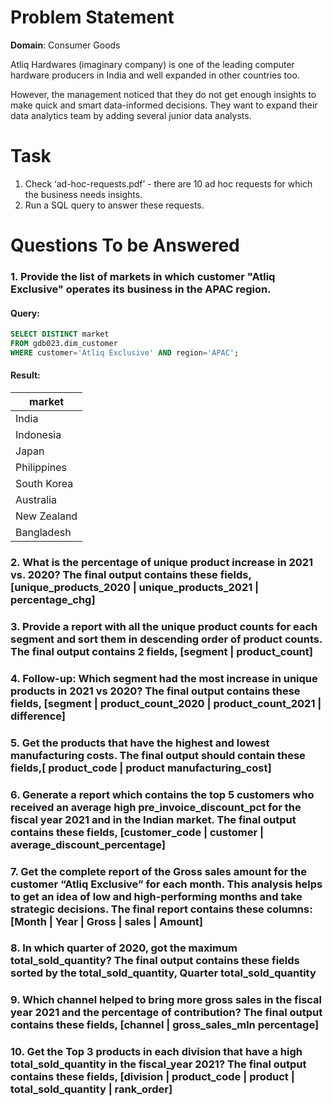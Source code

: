 # Problem Statement

**Domain**:  Consumer Goods

Atliq Hardwares (imaginary company) is one of the leading computer hardware producers in India and well expanded in other countries too.

However, the management noticed that they do not get enough insights to make quick and smart data-informed decisions. They want to expand their data analytics team by adding several junior data analysts.

# Task

1.    Check ‘ad-hoc-requests.pdf’ - there are 10 ad hoc requests for which the business needs insights.
2.    Run a SQL query to answer these requests. 

# Questions To be Answered

### 1. Provide the list of markets in which customer "Atliq Exclusive" operates its business in the APAC region.

#### **Query:**
````sql
SELECT DISTINCT market
FROM gdb023.dim_customer
WHERE customer='Atliq Exclusive' AND region='APAC';
````

#### **Result:** 

|    market     |
| ------------- |
| India         |
| Indonesia     |
| Japan         |
| Philippines   |
| South Korea   |
| Australia     |
| New Zealand   |
| Bangladesh    |

    

### 2. What is the percentage of unique product increase in 2021 vs. 2020? The final output contains these fields, [unique_products_2020 | unique_products_2021 | percentage_chg]


### 3. Provide a report with all the unique product counts for each segment and sort them in descending order of product counts. The final output contains 2 fields, [segment | product_count]


### 4. Follow-up: Which segment had the most increase in unique products in 2021 vs 2020? The final output contains these fields, [segment | product_count_2020 | product_count_2021 | difference]


### 5. Get the products that have the highest and lowest manufacturing costs. The final output should contain these fields,[ product_code | product manufacturing_cost]

### 6. Generate a report which contains the top 5 customers who received an average high pre_invoice_discount_pct for the fiscal year 2021 and in the Indian market. The final output contains these fields, [customer_code | customer | average_discount_percentage]


### 7. Get the complete report of the Gross sales amount for the customer “Atliq Exclusive” for each month. This analysis helps to get an idea of low and high-performing months and take strategic decisions. The final report contains these columns: [Month | Year | Gross | sales | Amount]


### 8. In which quarter of 2020, got the maximum total_sold_quantity? The final output contains these fields sorted by the total_sold_quantity, Quarter total_sold_quantity


### 9. Which channel helped to bring more gross sales in the fiscal year 2021 and the percentage of contribution? The final output contains these fields, [channel  | gross_sales_mln percentage]


### 10. Get the Top 3 products in each division that have a high total_sold_quantity in the fiscal_year 2021? The final output contains these fields, [division | product_code | product | total_sold_quantity | rank_order]
